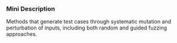 ### Mini Description

Methods that generate test cases through systematic mutation and perturbation of inputs, including both random and guided fuzzing approaches.
